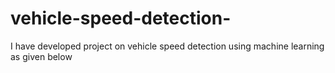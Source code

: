 # vehicle-speed-detection-
I have developed project on vehicle speed detection using machine learning as given below
